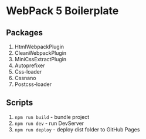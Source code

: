 # WebPack 5 Boilerplate

## Packages

1. HtmlWebpackPlugin
2. CleanWebpackPlugin
3. MiniCssExtractPlugin
4. Autoprefixer
5. Css-loader
6. Cssnano
7. Postcss-loader

## Scripts

1. `npm run build` - bundle project
2. `npm run dev` - run DevServer
3. `npm run deploy` - deploy dist folder to GitHub Pages
